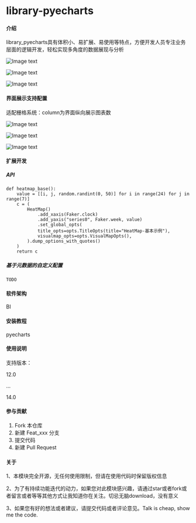 # library-pyecharts

#### 介绍

library_pyecharts具有体积小、易扩展、易使用等特点，方便开发人员专注业务层面的逻辑开发，轻松实现多角度的数据展现与分析

![Image text](https://gitee.com/esplets/library-pyecharts/raw/14.0/static/img/example8.png)

![Image text](https://gitee.com/esplets/library-pyecharts/raw/14.0/static/img/example2.png)

![Image text](https://gitee.com/esplets/library-pyecharts/raw/14.0/static/img/example4.jpg)

#### 界面展示支持配置

适配栅格系统：column为界面纵向展示图表数

![Image text](https://gitee.com/esplets/library-pyecharts/raw/14.0/static/img/example5.jpg)

![Image text](https://gitee.com/esplets/library-pyecharts/raw/14.0/static/img/example6.jpg)

![Image text](https://gitee.com/esplets/library-pyecharts/raw/14.0/static/img/example7.jpg)

#### 扩展开发

##### API

```
def heatmap_base():
    value = [[i, j, random.randint(0, 50)] for i in range(24) for j in range(7)]
    c = (
        HeatMap()
            .add_xaxis(Faker.clock)
            .add_yaxis("series0", Faker.week, value)
            .set_global_opts(
            title_opts=opts.TitleOpts(title="HeatMap-基本示例"),
            visualmap_opts=opts.VisualMapOpts(),
        ).dump_options_with_quotes()
    )
    return c
```

##### 基于元数据的自定义配置

```
TODO
```

#### 软件架构

BI


#### 安装教程

pyecharts

#### 使用说明

支持版本：

12.0

...

14.0

#### 参与贡献

1.  Fork 本仓库
2.  新建 Feat_xxx 分支
3.  提交代码
4.  新建 Pull Request

#### 关于

1、本模块完全开源，无任何使用限制，但请在使用代码时保留版权信息

2、为了有持续功能迭代的动力，如果您对此模块感兴趣，请通过star或者fork或者留言或者等等其他方式让我知道你在关注。切忌无脑download，没有意义

3、如果您有好的想法或者建议，请提交代码或者评论意见。Talk is cheap, show me the code.
